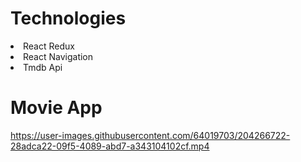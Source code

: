 <h1>Technologies</h1>
<li>React Redux</li>
<li>React Navigation</li>
<li>Tmdb Api</li>

<h1>Movie App</h1>

https://user-images.githubusercontent.com/64019703/204266722-28adca22-09f5-4089-abd7-a343104102cf.mp4





